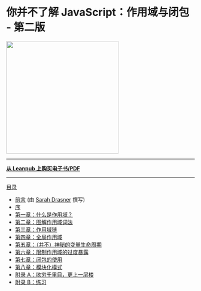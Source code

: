 # 你并不了解 JavaScript：作用域与闭包 - 第二版

<img src="images/cover.png" width="300">

---

**[从 Leanpub 上购买电子书/PDF](https://leanpub.com/ydkjsy-scope-closures)**

---

[目录](toc.md)

- [前言](foreword.md) (由 [Sarah Drasner](https://sarah.dev/) 撰写)
- [序](../preface.md)
- [第一章：什么是作用域？](ch1.md)
- [第二章：图解作用域词法](ch2.md)
- [第三章：作用域链](ch3.md)
- [第四章：全局作用域](ch4.md)
- [第五章：（并不）神秘的变量生命周期](ch5.md)
- [第六章：限制作用域的过度暴露](ch6.md)
- [第七章：闭包的使用](ch7.md)
- [第八章：模块化模式](ch8.md)
- [附录 A：欲穷千里目，更上一层楼](apA.md)
- [附录 B：练习](apB.md)

